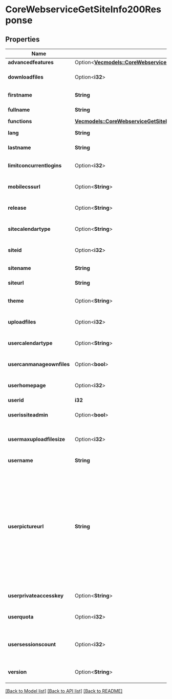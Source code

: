 # CoreWebserviceGetSiteInfo200Response

## Properties

Name | Type | Description | Notes
------------ | ------------- | ------------- | -------------
**advancedfeatures** | Option<[**Vec<models::CoreWebserviceGetSiteInfo200ResponseAdvancedfeaturesInner>**](core_webservice_get_site_info_200_response_advancedfeatures_inner.md)> |  | [optional]
**downloadfiles** | Option<**i32**> | 1 if users are allowed to download files, 0 if not | [optional][default to null]
**firstname** | **String** | first name | [default to null]
**fullname** | **String** | user full name | [default to null]
**functions** | [**Vec<models::CoreWebserviceGetSiteInfo200ResponseFunctionsInner>**](core_webservice_get_site_info_200_response_functions_inner.md) |  | 
**lang** | **String** | Current language. | [default to null]
**lastname** | **String** | last name | [default to null]
**limitconcurrentlogins** | Option<**i32**> | Number of concurrent sessions allowed | [optional][default to null]
**mobilecssurl** | Option<**String**> | Mobile custom CSS theme | [optional][default to null]
**release** | Option<**String**> | Moodle release number | [optional][default to null]
**sitecalendartype** | Option<**String**> | Calendar type set in the site. | [optional][default to null]
**siteid** | Option<**i32**> | Site course ID | [optional][default to null]
**sitename** | **String** | site name | [default to null]
**siteurl** | **String** | site url | [default to null]
**theme** | Option<**String**> | Current theme for the user. | [optional][default to null]
**uploadfiles** | Option<**i32**> | 1 if users are allowed to upload files, 0 if not | [optional][default to null]
**usercalendartype** | Option<**String**> | Calendar typed used by the user. | [optional][default to null]
**usercanmanageownfiles** | Option<**bool**> | true if the user can manage his own files | [optional][default to null]
**userhomepage** | Option<**i32**> | the default home page for the user: 0 for the site home, 1 for dashboard | [optional][default to null]
**userid** | **i32** | user id | 
**userissiteadmin** | Option<**bool**> | Whether the user is a site admin or not. | [optional][default to null]
**usermaxuploadfilesize** | Option<**i32**> | user max upload file size (bytes). -1 means the user can ignore the upload file size | [optional][default to null]
**username** | **String** | username | [default to null]
**userpictureurl** | **String** | the user profile picture.                     Warning: this url is the public URL that only works when forcelogin is set to NO and guestaccess is set to YES.                     In order to retrieve user profile pictures independently of the Moodle config, replace \"pluginfile.php\" by                     \"webservice/pluginfile.php?token=WSTOKEN&file=\"                     Of course the user can only see profile picture depending                     on his/her permissions. Moreover it is recommended to use HTTPS too. | [default to null]
**userprivateaccesskey** | Option<**String**> | Private user access key for fetching files. | [optional][default to null]
**userquota** | Option<**i32**> | user quota (bytes). 0 means user can ignore the quota | [optional][default to null]
**usersessionscount** | Option<**i32**> | Number of active sessions for current user.                     Only returned when limitconcurrentlogins is used. | [optional][default to null]
**version** | Option<**String**> | Moodle version number | [optional][default to null]

[[Back to Model list]](../README.md#documentation-for-models) [[Back to API list]](../README.md#documentation-for-api-endpoints) [[Back to README]](../README.md)


